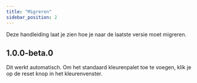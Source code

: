```yaml
---
title: "Migreren"
sidebar_position: 2
---
```


Deze handleiding laat je zien hoe je naar de laatste versie moet migreren.

## 1.0.0-beta.0

Dit werkt automatisch. Om het standaard kleurenpalet toe te voegen, klik je op de reset knop in het kleurenvenster.

